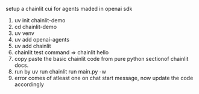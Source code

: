 setup a chainlit cui for agents maded in openai sdk
1. uv init chainlit-demo
2. cd chainlit-demo
3. uv venv
4. uv add openai-agents
5. uv add chainlit
6. chainlit test command => chainlit hello
7. copy paste the basic chainlit code from pure python sectionof chainlit docs.
8. run by uv run chainlit run main.py -w
9. error comes of atleast one on chat start message, now update the code accordingly